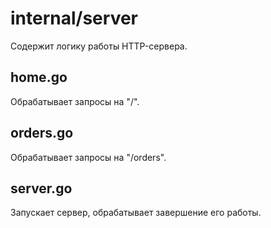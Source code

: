 # internal/server

Содержит логику работы HTTP-сервера.

## home.go
Обрабатывает запросы на "/".

## orders.go
Обрабатывает запросы на "/orders".

## server.go
Запускает сервер, обрабатывает завершение его работы.